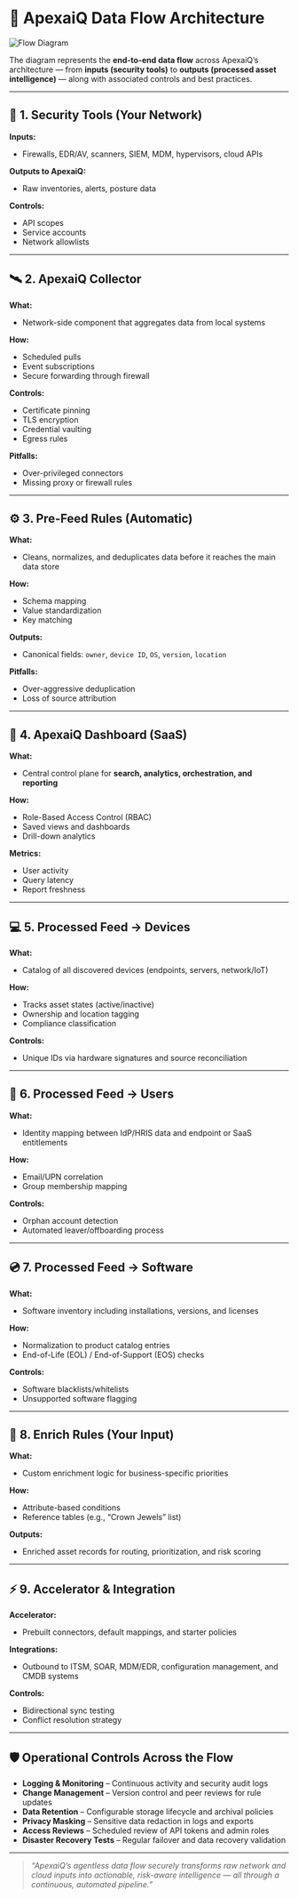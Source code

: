 # 🔄 ApexaiQ Data Flow Architecture

![Flow Diagram](FlowOfData.jpeg)

The diagram represents the **end-to-end data flow** across ApexaiQ’s architecture — from **inputs (security tools)** to **outputs (processed asset intelligence)** — along with associated controls and best practices.

---

## 🧱 1. Security Tools (Your Network)

**Inputs:**  
- Firewalls, EDR/AV, scanners, SIEM, MDM, hypervisors, cloud APIs  

**Outputs to ApexaiQ:**  
- Raw inventories, alerts, posture data  

**Controls:**  
- API scopes  
- Service accounts  
- Network allowlists  

---

## 🛰️ 2. ApexaiQ Collector

**What:**  
- Network-side component that aggregates data from local systems  

**How:**  
- Scheduled pulls  
- Event subscriptions  
- Secure forwarding through firewall  

**Controls:**  
- Certificate pinning  
- TLS encryption  
- Credential vaulting  
- Egress rules  

**Pitfalls:**  
- Over-privileged connectors  
- Missing proxy or firewall rules  

---

## ⚙️ 3. Pre-Feed Rules (Automatic)

**What:**  
- Cleans, normalizes, and deduplicates data before it reaches the main data store  

**How:**  
- Schema mapping  
- Value standardization  
- Key matching  

**Outputs:**  
- Canonical fields: `owner`, `device ID`, `OS`, `version`, `location`  

**Pitfalls:**  
- Over-aggressive deduplication  
- Loss of source attribution  

---

## 🧭 4. ApexaiQ Dashboard (SaaS)

**What:**  
- Central control plane for **search, analytics, orchestration, and reporting**  

**How:**  
- Role-Based Access Control (RBAC)  
- Saved views and dashboards  
- Drill-down analytics  

**Metrics:**  
- User activity  
- Query latency  
- Report freshness  

---

## 💻 5. Processed Feed → Devices

**What:**  
- Catalog of all discovered devices (endpoints, servers, network/IoT)  

**How:**  
- Tracks asset states (active/inactive)  
- Ownership and location tagging  
- Compliance classification  

**Controls:**  
- Unique IDs via hardware signatures and source reconciliation  

---

## 👤 6. Processed Feed → Users

**What:**  
- Identity mapping between IdP/HRIS data and endpoint or SaaS entitlements  

**How:**  
- Email/UPN correlation  
- Group membership mapping  

**Controls:**  
- Orphan account detection  
- Automated leaver/offboarding process  

---

## 💿 7. Processed Feed → Software

**What:**  
- Software inventory including installations, versions, and licenses  

**How:**  
- Normalization to product catalog entries  
- End-of-Life (EOL) / End-of-Support (EOS) checks  

**Controls:**  
- Software blacklists/whitelists  
- Unsupported software flagging  

---

## 🧩 8. Enrich Rules (Your Input)

**What:**  
- Custom enrichment logic for business-specific priorities  

**How:**  
- Attribute-based conditions  
- Reference tables (e.g., “Crown Jewels” list)  

**Outputs:**  
- Enriched asset records for routing, prioritization, and risk scoring  

---

## ⚡ 9. Accelerator & Integration

**Accelerator:**  
- Prebuilt connectors, default mappings, and starter policies  

**Integrations:**  
- Outbound to ITSM, SOAR, MDM/EDR, configuration management, and CMDB systems  

**Controls:**  
- Bidirectional sync testing  
- Conflict resolution strategy  

---

## 🛡️ Operational Controls Across the Flow

- **Logging & Monitoring** – Continuous activity and security audit logs  
- **Change Management** – Version control and peer reviews for rule updates  
- **Data Retention** – Configurable storage lifecycle and archival policies  
- **Privacy Masking** – Sensitive data redaction in logs and exports  
- **Access Reviews** – Scheduled review of API tokens and admin roles  
- **Disaster Recovery Tests** – Regular failover and data recovery validation  

---

> _“ApexaiQ’s agentless data flow securely transforms raw network and cloud inputs into actionable, risk-aware intelligence — all through a continuous, automated pipeline.”_
